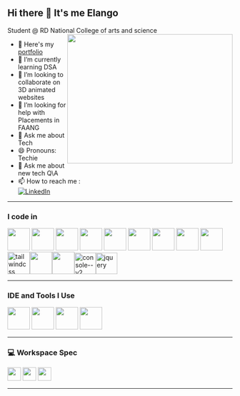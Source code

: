 ## Hi there 👋 It's me Elango

Student  @ RD National College of arts and science
<img align="right" width="370" height="290" src="https://i.pinimg.com/originals/47/f0/34/47f0342cec72b800463bf003eac1257e.gif">
- 🔭 Here's my [portfolio](https://)                                                 
- 🌱 I’m currently learning DSA
- 👯 I’m looking to collaborate on 3D animated websites
- 🤔 I’m looking for help with Placements in FAANG
- 💬 Ask me about Tech
-  😄 Pronouns: Techie
 - 💬 Ask me about new tech Q\A
- 📫 How to reach me :<br/>
[![LinkedIn](https://img.shields.io/badge/LinkedIn-0077B5?style=for-the-badge&logo=linkedin&logoColor=white)](https://www.linkedin.com/in/elango-s-elango/)
---

### I code in
<img height="50" width="50" src="https://img.icons8.com/color/48/000000/python.png" /> <img height="50" width="50" src="https://img.icons8.com/color/48/000000/c-programming.png" /> <img height="50" width="50" src="https://img.icons8.com/color/48/000000/c-plus-plus-logo.png" /> <img height="50" width="50" src="https://img.icons8.com/color/48/000000/java-coffee-cup-logo.png" /> <img height="50" width="50" src="https://img.icons8.com/color/48/000000/html-5.png" /> <img height="50" width="50" src="https://img.icons8.com/color/48/000000/css3.png" /> <img height="50" width="50" src="https://img.icons8.com/color/48/000000/sass.png"/> <img height="50" width="50" src="https://img.icons8.com/color/48/000000/bootstrap.png" />
<img height="50" width="50" src="https://img.icons8.com/color/48/000000/javascript.png"/><img width="50" height="50" src="https://img.icons8.com/color/50/tailwindcss.png" alt="tailwindcss"/><img height="50" width="50" src="https://img.icons8.com/color/48/000000/react-native.png"/><img height="50" width="50" src="https://img.icons8.com/color/48/000000/mongodb.png"/><img width="48" height="48" src="https://img.icons8.com/doodle/48/console--v2.png" alt="console--v2"/><img width="48" height="48" src="https://img.icons8.com/deco/48/jquery.png" alt="jquery"/>
 - -- -
### IDE and Tools I Use
<img height="50" width="50" src="https://img.icons8.com/color/48/000000/visual-studio-code-2019.png"/> <img height="50" width="50" src="https://img.icons8.com/color/50/000000/git.png"/>   <img height="50" src="https://img.icons8.com/color/480/null/notion--v1.png" /> <img height="50" src="https://img.shields.io/badge/Netlify-00C7B7?style=for-the-badge&logo=netlify&logoColor=white"/> 
- - - -
### 💻 Workspace Spec
 <img height="30" src="https://img.shields.io/badge/mac%20os-000000?style=for-the-badge&logo=apple&logoColor=white"/>  <img height="30" src="https://img.shields.io/badge/Ubuntu-E95420?style=for-the-badge&logo=ubuntu&logoColor=white"/>  <img height="30" src="https://img.shields.io/badge/Windows-0078D6?style=for-the-badge&logo=windows&logoColor=white"/> 
 - -- -
